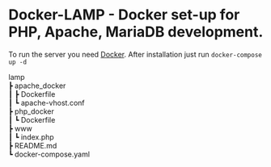 # Docker-LAMP - Docker set-up for PHP, Apache, MariaDB development.

  
To run the server you need [Docker](https://docs.docker.com/desktop/).
After installation just run ```docker-compose up -d```

lamp  
 ┣ apache_docker  
 ┃ ┣ Dockerfile  
 ┃ ┗ apache-vhost.conf  
 ┣ php_docker  
 ┃ ┗ Dockerfile  
 ┣ www  
 ┃ ┗ index.php  
 ┣ README.md  
 ┗ docker-compose.yaml
